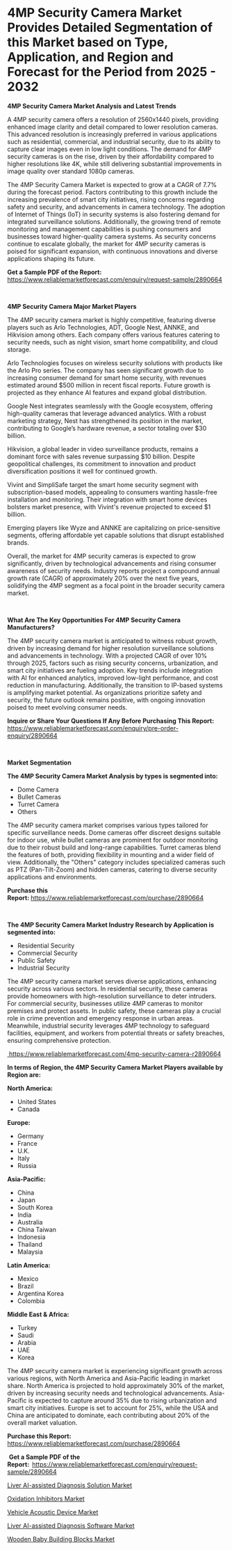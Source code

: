 <p><h1>4MP Security Camera Market Provides Detailed Segmentation of this Market based on Type, Application, and Region and Forecast for the Period from 2025 - 2032</h1></p><p><strong>4MP Security Camera Market Analysis and Latest Trends</strong></p>
<p><p>A 4MP security camera offers a resolution of 2560x1440 pixels, providing enhanced image clarity and detail compared to lower resolution cameras. This advanced resolution is increasingly preferred in various applications such as residential, commercial, and industrial security, due to its ability to capture clear images even in low light conditions. The demand for 4MP security cameras is on the rise, driven by their affordability compared to higher resolutions like 4K, while still delivering substantial improvements in image quality over standard 1080p cameras.</p><p>The 4MP Security Camera Market is expected to grow at a CAGR of 7.7% during the forecast period. Factors contributing to this growth include the increasing prevalence of smart city initiatives, rising concerns regarding safety and security, and advancements in camera technology. The adoption of Internet of Things (IoT) in security systems is also fostering demand for integrated surveillance solutions. Additionally, the growing trend of remote monitoring and management capabilities is pushing consumers and businesses toward higher-quality camera systems. As security concerns continue to escalate globally, the market for 4MP security cameras is poised for significant expansion, with continuous innovations and diverse applications shaping its future.</p></p>
<p><strong>Get a Sample PDF of the Report:&nbsp;</strong> <a href="https://www.reliablemarketforecast.com/enquiry/request-sample/2890664?utm_campaign=950&utm_medium=2&utm_source=Github&utm_content=ia&utm_term=14032025&utm_id=4mp-security-camera">https://www.reliablemarketforecast.com/enquiry/request-sample/2890664</a></p>
<p>&nbsp;</p>
<p><strong>4MP Security Camera Major Market Players</strong></p>
<p><p>The 4MP security camera market is highly competitive, featuring diverse players such as Arlo Technologies, ADT, Google Nest, ANNKE, and Hikvision among others. Each company offers various features catering to security needs, such as night vision, smart home compatibility, and cloud storage.</p><p>Arlo Technologies focuses on wireless security solutions with products like the Arlo Pro series. The company has seen significant growth due to increasing consumer demand for smart home security, with revenues estimated around $500 million in recent fiscal reports. Future growth is projected as they enhance AI features and expand global distribution.</p><p>Google Nest integrates seamlessly with the Google ecosystem, offering high-quality cameras that leverage advanced analytics. With a robust marketing strategy, Nest has strengthened its position in the market, contributing to Google’s hardware revenue, a sector totaling over $30 billion.</p><p>Hikvision, a global leader in video surveillance products, remains a dominant force with sales revenue surpassing $10 billion. Despite geopolitical challenges, its commitment to innovation and product diversification positions it well for continued growth.</p><p>Vivint and SimpliSafe target the smart home security segment with subscription-based models, appealing to consumers wanting hassle-free installation and monitoring. Their integration with smart home devices bolsters market presence, with Vivint's revenue projected to exceed $1 billion.</p><p>Emerging players like Wyze and ANNKE are capitalizing on price-sensitive segments, offering affordable yet capable solutions that disrupt established brands. </p><p>Overall, the market for 4MP security cameras is expected to grow significantly, driven by technological advancements and rising consumer awareness of security needs. Industry reports project a compound annual growth rate (CAGR) of approximately 20% over the next five years, solidifying the 4MP segment as a focal point in the broader security camera market.</p></p>
<p>&nbsp;</p>
<p><strong>What Are The Key Opportunities For 4MP Security Camera Manufacturers?</strong></p>
<p><p>The 4MP security camera market is anticipated to witness robust growth, driven by increasing demand for higher resolution surveillance solutions and advancements in technology. With a projected CAGR of over 10% through 2025, factors such as rising security concerns, urbanization, and smart city initiatives are fueling adoption. Key trends include integration with AI for enhanced analytics, improved low-light performance, and cost reduction in manufacturing. Additionally, the transition to IP-based systems is amplifying market potential. As organizations prioritize safety and security, the future outlook remains positive, with ongoing innovation poised to meet evolving consumer needs.</p></p>
<p><strong>Inquire or Share Your Questions If Any Before Purchasing This Report:</strong> <a href="https://www.reliablemarketforecast.com/enquiry/pre-order-enquiry/2890664?utm_campaign=950&utm_medium=2&utm_source=Github&utm_content=ia&utm_term=14032025&utm_id=4mp-security-camera">https://www.reliablemarketforecast.com/enquiry/pre-order-enquiry/2890664</a></p>
<p>&nbsp;</p>
<p><strong>Market Segmentation</strong></p>
<p><strong>The 4MP Security Camera Market Analysis by types is segmented into:</strong></p>
<p><ul><li>Dome Camera</li><li>Bullet Cameras</li><li>Turret Camera</li><li>Others</li></ul></p>
<p><p>The 4MP security camera market comprises various types tailored for specific surveillance needs. Dome cameras offer discreet designs suitable for indoor use, while bullet cameras are prominent for outdoor monitoring due to their robust build and long-range capabilities. Turret cameras blend the features of both, providing flexibility in mounting and a wider field of view. Additionally, the "Others" category includes specialized cameras such as PTZ (Pan-Tilt-Zoom) and hidden cameras, catering to diverse security applications and environments.</p></p>
<p><strong>Purchase this Report:&nbsp;</strong><a href="https://www.reliablemarketforecast.com/purchase/2890664?utm_campaign=950&utm_medium=2&utm_source=Github&utm_content=ia&utm_term=14032025&utm_id=4mp-security-camera">https://www.reliablemarketforecast.com/purchase/2890664</a></p>
<p>&nbsp;</p>
<p><strong>The 4MP Security Camera Market Industry Research by Application is segmented into:</strong></p>
<p><ul><li>Residential Security</li><li>Commercial Security</li><li>Public Safety</li><li>Industrial Security</li></ul></p>
<p><p>The 4MP security camera market serves diverse applications, enhancing security across various sectors. In residential security, these cameras provide homeowners with high-resolution surveillance to deter intruders. For commercial security, businesses utilize 4MP cameras to monitor premises and protect assets. In public safety, these cameras play a crucial role in crime prevention and emergency response in urban areas. Meanwhile, industrial security leverages 4MP technology to safeguard facilities, equipment, and workers from potential threats or safety breaches, ensuring comprehensive protection.</p></p>
<p><a href="https://www.reliablemarketforecast.com/4mp-security-camera-r2890664?utm_campaign=950&utm_medium=2&utm_source=Github&utm_content=ia&utm_term=14032025&utm_id=4mp-security-camera">&nbsp;https://www.reliablemarketforecast.com/4mp-security-camera-r2890664</a></p>
<p><strong>In terms of Region, the 4MP Security Camera Market Players available by Region are:</strong></p>
<p>
    <p> <strong> North America: </strong>
        <ul>
            <li>United States</li>
            <li>Canada</li>
        </ul>
        </p> 
    <p> <strong> Europe: </strong>
        <ul>
            <li>Germany</li>
            <li>France</li>
            <li>U.K.</li>
            <li>Italy</li>
            <li>Russia</li>
        </ul>
        </p> 
    <p> <strong> Asia-Pacific: </strong>
        <ul>
            <li>China</li>
            <li>Japan</li>
            <li>South Korea</li>
            <li>India</li>
            <li>Australia</li>
            <li>China Taiwan</li>
            <li>Indonesia</li>
            <li>Thailand</li>
            <li>Malaysia</li>
        </ul>
        </p> 
    <p> <strong> Latin America: </strong>
        <ul>
            <li>Mexico</li>
            <li>Brazil</li>
            <li>Argentina Korea</li>
            <li>Colombia</li>
        </ul>
        </p> 
    <p> <strong> Middle East & Africa: </strong>
        <ul>
            <li>Turkey</li>
            <li>Saudi</li>
            <li>Arabia</li>
            <li>UAE</li>
            <li>Korea</li>
        </ul>
    </p>
    </p>
<p><p>The 4MP security camera market is experiencing significant growth across various regions, with North America and Asia-Pacific leading in market share. North America is projected to hold approximately 30% of the market, driven by increasing security needs and technological advancements. Asia-Pacific is expected to capture around 35% due to rising urbanization and smart city initiatives. Europe is set to account for 25%, while the USA and China are anticipated to dominate, each contributing about 20% of the overall market valuation.</p></p>
<p><strong>Purchase this Report: </strong><a href="https://www.reliablemarketforecast.com/purchase/2890664?utm_campaign=950&utm_medium=2&utm_source=Github&utm_content=ia&utm_term=14032025&utm_id=4mp-security-camera">https://www.reliablemarketforecast.com/purchase/2890664</a></p>
<p>&nbsp;<strong>Get a Sample PDF of the Report:&nbsp;&nbsp;</strong><a href="https://www.reliablemarketforecast.com/enquiry/request-sample/2890664?utm_campaign=950&utm_medium=2&utm_source=Github&utm_content=ia&utm_term=14032025&utm_id=4mp-security-camera">https://www.reliablemarketforecast.com/enquiry/request-sample/2890664</a></p>
<p><strong></strong></p>
<p><p><a href="https://github.com/myongfranzcs/Market-Research-Report-List-1/blob/main/liver-ai-assisted-diagnosis-solution-market.md?utm_campaign=950&utm_medium=2&utm_source=Github&utm_content=ia&utm_term=14032025&utm_id=4mp-security-camera">Liver AI-assisted Diagnosis Solution Market</a></p><p><a href="https://github.com/biandnikelrs/Market-Research-Report-List-1/blob/main/oxidation-inhibitors-market.md?utm_campaign=950&utm_medium=2&utm_source=Github&utm_content=ia&utm_term=14032025&utm_id=4mp-security-camera">Oxidation Inhibitors Market</a></p><p><a href="https://github.com/negrocybul4w/Market-Research-Report-List-1/blob/main/vehicle-acoustic-device-market.md?utm_campaign=950&utm_medium=2&utm_source=Github&utm_content=ia&utm_term=14032025&utm_id=4mp-security-camera">Vehicle Acoustic Device Market</a></p><p><a href="https://github.com/tentandyik/Market-Research-Report-List-1/blob/main/liver-ai-assisted-diagnosis-software-market.md?utm_campaign=950&utm_medium=2&utm_source=Github&utm_content=ia&utm_term=14032025&utm_id=4mp-security-camera">Liver AI-assisted Diagnosis Software Market</a></p><p><a href="https://github.com/lonanweaseh4/Market-Research-Report-List-1/blob/main/wooden-baby-building-blocks-market.md?utm_campaign=950&utm_medium=2&utm_source=Github&utm_content=ia&utm_term=14032025&utm_id=4mp-security-camera">Wooden Baby Building Blocks Market</a></p></p>